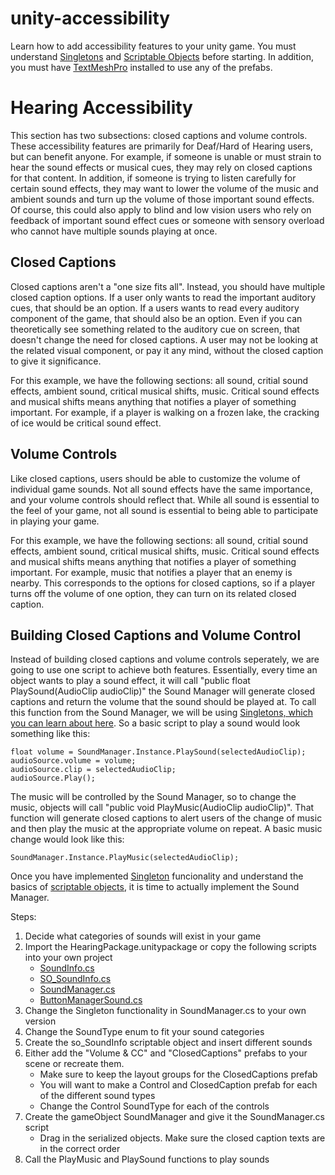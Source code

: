 # unity-accessibility
<p>Learn how to add accessibility features to your unity game. You must understand <a href="https://gamedevbeginner.com/singletons-in-unity-the-right-way/">Singletons</a> and <a href="https://docs.unity3d.com/Manual/class-ScriptableObject.html">Scriptable Objects</a> before starting. In addition, you must have <a href="https://docs.unity3d.com/Manual/com.unity.textmeshpro.html">TextMeshPro</a> installed to use any of the prefabs.

<h1>Hearing Accessibility</h1>

<p>This section has two subsections: closed captions and volume controls. These accessibility features are primarily for Deaf/Hard of Hearing users, but can benefit anyone. For example, if someone is unable or must strain to hear the sound effects or musical cues, they may rely on closed captions for that content. In addition, if someone is trying to listen carefully for certain sound effects, they may want to lower the volume of the music and ambient sounds and turn up the volume of those important sound effects. Of course, this could also apply to blind and low vision users who rely on feedback of important sound effect cues or someone with sensory overload who cannot have multiple sounds playing at once.</p>

<h2>Closed Captions</h2>

<p>Closed captions aren't a "one size fits all". Instead, you should have multiple closed caption options. If a user only wants to read the important auditory cues, that should be an option. If a users wants to read every auditory component of the game, that should also be an option. Even if you can theoretically see something related to the auditory cue on screen, that doesn't change the need for closed captions. A user may not be looking at the related visual component, or pay it any mind, without the closed caption to give it significance.</p> 
<p>For this example, we have the following sections: all sound, critial sound effects, ambient sound, critical musical shifts, music. Critical sound effects and musical shifts means anything that notifies a player of something important. For example, if a player is walking on a frozen lake, the cracking of ice would be critical sound effect.</p>

<h2>Volume Controls</h2>

<p>Like closed captions, users should be able to customize the volume of individual game sounds. Not all sound effects have the same importance, and your volume controls should reflect that. While all sound is essential to the feel of your game, not all sound is essential to being able to participate in playing your game.</p>
<p>For this example, we have the following sections: all sound, critial sound effects, ambient sound, critical musical shifts, music. Critical sound effects and musical shifts means anything that notifies a player of something important. For example, music that notifies a player that an enemy is nearby. This corresponds to the options for closed captions, so if a player turns off the volume of one option, they can turn on its related closed caption.</p>

<h2>Building Closed Captions and Volume Control</h2>

<p>Instead of building closed captions and volume controls seperately, we are going to use one script to achieve both features. Essentially, every time an object wants to play a sound effect, it will call "public float PlaySound(AudioClip audioClip)" the Sound Manager will generate closed captions and return the volume that the sound should be played at. To call this function from the Sound Manager, we will be using <a href="https://gamedevbeginner.com/singletons-in-unity-the-right-way/">Singletons, which you can learn about here</a>. So a basic script to play a sound would look something like this:</p>

```
float volume = SoundManager.Instance.PlaySound(selectedAudioClip); 
audioSource.volume = volume;
audioSource.clip = selectedAudioClip;
audioSource.Play();
```
<p>The music will be controlled by the Sound Manager, so to change the music, objects will call "public void PlayMusic(AudioClip audioClip)". That function will generate closed captions to alert users of the change of music and then play the music at the appropriate volume on repeat. A basic music change would look like this:</p>

```
SoundManager.Instance.PlayMusic(selectedAudioClip); 
```

<p>Once you have implemented <a href="https://gamedevbeginner.com/singletons-in-unity-the-right-way/">Singleton</a> funcionality and understand the basics of <a href="https://docs.unity3d.com/Manual/class-ScriptableObject.html">scriptable objects</a>, it is time to actually implement the Sound Manager.</p>
<p>Steps:</p>
<ol>
  <li>Decide what categories of sounds will exist in your game</li>
  <li>Import the HearingPackage.unitypackage or copy the following scripts into your own project 
    <ul>
      <li><a href="https://github.com/krs9851/unity-accessibility/blob/main/Hearing%20Accessibility/HearingUnityProject/Assets/_Scripts/SoundInfo.cs">SoundInfo.cs</a></li>
      <li><a href="https://github.com/krs9851/unity-accessibility/blob/main/Hearing%20Accessibility/HearingUnityProject/Assets/_Scripts/SO_SoundInfo.cs">SO_SoundInfo.cs</a></li>
      <li><a href="https://github.com/krs9851/unity-accessibility/blob/main/Hearing%20Accessibility/HearingUnityProject/Assets/_Scripts/SoundManager.cs">SoundManager.cs</a></li>
      <li><a href="https://github.com/krs9851/unity-accessibility/blob/main/Hearing%20Accessibility/HearingUnityProject/Assets/_Scripts/ButtonManagerSound.cs">ButtonManagerSound.cs</a></li>
    </ul>
  </li>
  <li>Change the Singleton functionality in SoundManager.cs to your own version</li>
  <li>Change the SoundType enum to fit your sound categories</li>
  <li>Create the so_SoundInfo scriptable object and insert different sounds</li>
  <li>Either add the "Volume & CC" and "ClosedCaptions" prefabs to your scene or recreate them.
    <ul>
      <li>Make sure to keep the layout groups for the ClosedCaptions prefab</li>
      <li>You will want to make a Control and ClosedCaption prefab for each of the different sound types</li>
      <li>Change the Control SoundType for each of the controls</li>
    </ul>
  </li>
  <li>Create the gameObject SoundManager and give it the SoundManager.cs script
    <ul>
      <li>Drag in the serialized objects. Make sure the closed caption texts are in the correct order</li>
    </ul>
  </li>
  <li>Call the PlayMusic and PlaySound functions to play sounds</li>
</ol>

